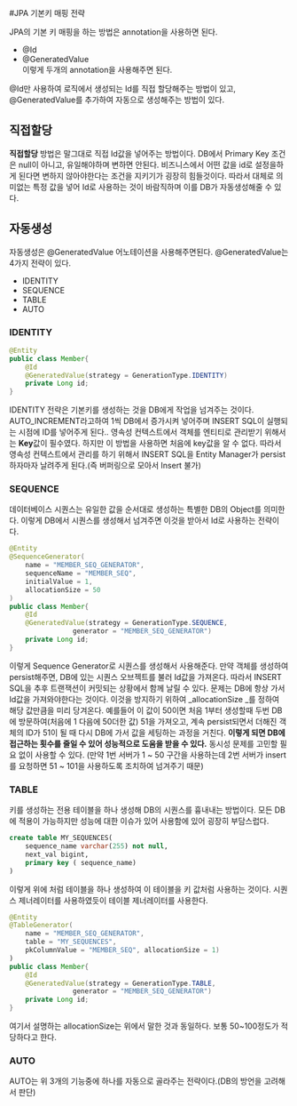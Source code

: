 #JPA 기본키 매핑 전략

JPA의 기본 키 매핑을 하는 방법은 annotation을 사용하면 된다.   
- @Id    
- @GeneratedValue  
이렇게 두개의 annotation을 사용해주면 된다.

@Id만 사용하여 로직에서 생성되는  Id를 직접 할당해주는 방법이 있고, @GeneratedValue를 추가하여 자동으로 생성해주는 방법이 있다.    


## 직접할당
 **직접할당** 방법은 말그대로 직접 Id값을 넣어주는 방법이다. DB에서 Primary Key 조건은 null이 아니고, 유일해야하며 변하면 안된다. 비즈니스에서 어떤 값을 id로 설정을하게 된다면 변하지 않아야한다는 조건을 지키기가 굉장히 힘들것이다. 따라서 대체로 의미없는 특정 값을 넣어 Id로 사용하는 것이 바람직하며 이를 DB가 자동생성해줄 수 있다.

##  자동생성
자동생성은 @GeneratedValue 어노테이션을 사용해주면된다. @GeneratedValue는 4가지 전략이 있다.

- IDENTITY  
- SEQUENCE  
- TABLE  
- AUTO  

### IDENTITY
~~~ java
@Entity
public class Member{
	@Id
	@GeneratedValue(strategy = GenerationType.IDENTITY)
	private Long id;
}
~~~

IDENTITY 전략은 기본키를 생성하는 것을 DB에게 작업을 넘겨주는 것이다. AUTO_INCREMENT라고하여 1씩 DB에서 증가시켜 넣어주며 INSERT SQL이 실행되는 시점에 ID를 넣어주게 된다.. 영속성 컨텍스트에서 객체를 엔티티로 관리받기 위해서는 **Key**값이 필수였다. 하지만 이 방법을 사용하면 처음에 key값을 알 수 없다. 따라서 영속성 컨텍스트에서 관리를 하기 위해서 INSERT SQL을 Entity Manager가 persist하자마자 날려주게 된다.(즉 버퍼링으로 모아서 Insert 불가)

### SEQUENCE
데이터베이스 시퀀스는 유일한 값을 순서대로 생성하는 특별한 DB의 Object를 의미한다. 이렇게 DB에서 시퀀스를 생성해서 넘겨주면 이것을 받아서 Id로 사용하는 전략이다.

~~~ java
@Entity
@SequenceGenerator(
	name = "MEMBER_SEQ_GENERATOR",
	sequenceName = "MEMBER_SEQ",
	initialValue = 1,
	allocationSize = 50
)
public class Member{
	@Id
	@GeneratedValue(strategy = GenerationType.SEQUENCE,
				generator = "MEMBER_SEQ_GENERATOR")
	private Long id;
}
~~~
이렇게 Sequence Generator로 시퀀스를 생성해서 사용해준다. 만약  객체를 생성하여 persist해주면, DB에 있는 시퀀스 오브젝트를 불러 Id값을 가져온다. 따라서 INSERT SQL을 추후 트랜잭션이 커밋되는 상황에서 함께 날릴 수 있다.  문제는 
DB에 항상 가서 Id값을 가져와야한다는 것이다. 이것을 방지하기 위하여  _allocationSize _를 정하여 해당 값만큼을 미리 당겨온다. 예를들어 이 값이 50이면 처음 1부터 생성할때 두번 DB에 방문하여(처음에 1 다음에 50더한 값) 51을 가져오고, 계속 persist되면서 더해진 객체의 ID가 51이 될 때 다시 DB에 가서 값을 세팅하는 과정을 거친다. **이렇게 되면 DB에 접근하는 횟수를 줄일 수 있어 성능적으로 도움을 받을 수 있다.** 동시성 문제를 고민할 필요 없이 사용할 수 있다. (만약 1번 서버가 1 ~ 50 구간을 사용하는데 2번 서버가 insert를 요청하면 51 ~ 101을 사용하도록 조치하여 넘겨주기 때문)

###  TABLE
키를 생성하는 전용 테이블을 하나 생성해 DB의 시퀀스를 흉내내는 방법이다. 모든 DB에 적용이 가능하지만 성능에 대한 이슈가 있어 사용함에 있어 굉장히 부담스럽다.

~~~sql
create table MY_SEQUENCES(
	sequence_name varchar(255) not null,
	next_val bigint,
	primary key ( sequence_name)
)
~~~
이렇게 위에 처럼 테이블을 하나 생성하여 이 테이블을 키 값처럼 사용하는 것이다.
시퀀스 제너레이터를 사용하였듯이 테이블 제너레이터를 사용한다.   

~~~ java
@Entity
@TableGenerator(
	name = "MEMBER_SEQ_GENERATOR",
	table = "MY_SEQUENCES",
	pkColumnValue = "MEMBER_SEQ", allocationSize = 1)
)
public class Member{
	@Id
	@GeneratedValue(strategy = GenerationType.TABLE,
				generator = "MEMBER_SEQ_GENERATOR")
	private Long id;
}
~~~

여기서 설명하는 allocationSize는 위에서 말한 것과 동일하다. 보통 50~100정도가 적당하다고 한다.

### AUTO
AUTO는 위 3개의 기능중에 하나를 자동으로 골라주는 전략이다.(DB의 방언을 고려해서 판단)




